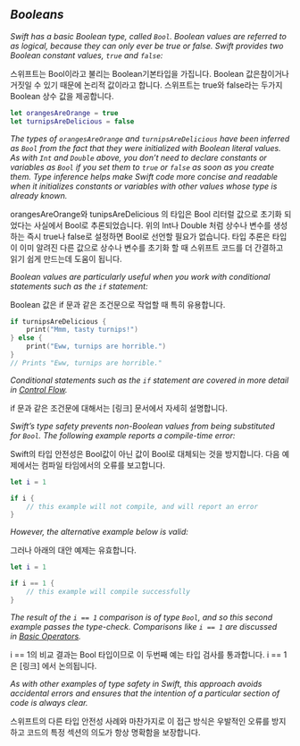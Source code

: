 ## *Booleans*

*Swift has a basic Boolean type, called `Bool`. Boolean values are referred to as logical, because they can only ever be true or false. Swift provides two Boolean constant values, `true` and `false`:*

스위프트는 Bool이라고 불리는 Boolean기본타입을 가집니다. Boolean 값은참이거나 거짓일 수 있기 때문에 논리적 값이라고 합니다. 스위프트는 true와 false라는 두가지 Boolean 상수 값을 제공합니다.

```swift
let orangesAreOrange = true
let turnipsAreDelicious = false
```

*The types of `orangesAreOrange` and `turnipsAreDelicious` have been inferred as `Bool` from the fact that they were initialized with Boolean literal values. As with `Int` and `Double` above, you don’t need to declare constants or variables as `Bool` if you set them to `true` or `false` as soon as you create them. Type inference helps make Swift code more concise and readable when it initializes constants or variables with other values whose type is already known.*

orangesAreOrange와 tunipsAreDelicious 의 타입은 Bool 리터럴 값으로 초기화 되었다는 사실에서 Bool로 추론되었습니다. 위의 Int나 Double 처럼 상수나 변수를 생성하는 즉시 true나 false로 설정하면 Bool로 선언할 필요가 없습니다. 타입 추론은 타입이 이미 알려진 다른 값으로 상수나 변수를 초기화 할 때 스위프트 코드를 더 간결하고 읽기 쉽게 만드는데 도움이 됩니다.



*Boolean values are particularly useful when you work with conditional statements such as the `if` statement:*

Boolean 값은 if 문과 같은 조건문으로 작업할 때 특히 유용합니다.

```swift
if turnipsAreDelicious {
    print("Mmm, tasty turnips!")
} else {
    print("Eww, turnips are horrible.")
}
// Prints "Eww, turnips are horrible."
```

*Conditional statements such as the `if` statement are covered in more detail in [Control Flow](https://docs.swift.org/swift-book/LanguageGuide/ControlFlow.html).*

if 문과 같은 조건문에 대해서는 [링크] 문서에서 자세히 설명합니다.

*Swift’s type safety prevents non-Boolean values from being substituted for `Bool`. The following example reports a compile-time error:*

Swift의 타입 안전성은 Bool값이 아닌 값이 Bool로 대체되는 것을 방지합니다. 다음 예제에서는 컴파일 타임에서의 오류를 보고합니다.

```swift
let i = 1

if i {
    // this example will not compile, and will report an error
}
```

*However, the alternative example below is valid:*

그러나 아래의 대안 예제는 유효합니다.

```swift
let i = 1

if i == 1 {
    // this example will compile successfully
}
```

*The result of the `i == 1` comparison is of type `Bool`, and so this second example passes the type-check. Comparisons like `i == 1` are discussed in [Basic Operators](https://docs.swift.org/swift-book/LanguageGuide/BasicOperators.html).*

i == 1의 비교 결과는 Bool 타입이므로 이 두번째 예는 타입 검사를 통과합니다. i == 1은 [링크] 에서 논의됩니다.



*As with other examples of type safety in Swift, this approach avoids accidental errors and ensures that the intention of a particular section of code is always clear.*

스위프트의 다른 타입 안전성 사례와 마찬가지로 이 접근 방식은 우발적인 오류를 방지하고 코드의 특정 섹션의 의도가 항상 명확함을 보장합니다.
